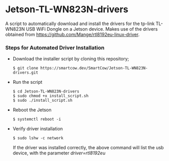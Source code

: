 # Jetson-TL-WN823N-drivers
A script to automatically download and install the drivers for the tp-link TL-WN823N USB WiFi Dongle on a Jetson device. Makes use of the drivers obtained from https://github.com/Mange/rtl8192eu-linux-driver.

### Steps for Automated Driver Installation

* Download the installer script by cloning this repository;

    ```shell
    $ git clone https://smartcow.dev/SmartCow/Jetson-TL-WN823N-drivers.git
    ```
* Run the script

    ```shell
    $ cd Jetson-TL-WN823N-drivers
    $ sudo chmod +x install_script.sh
    $ sudo ./install_script.sh
    ```
 * Reboot the Jetson
    ```shell
    $ systemctl reboot -i
    ```
 * Verify driver installation
    ```shell
    $ sudo lshw -c network
    ```
    
    If the driver was installed correctly, the above command will list the usb device, with the parameter _driver=rtl8192eu_
